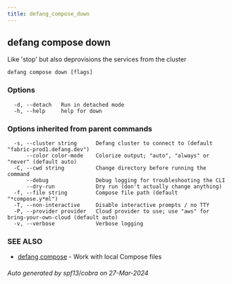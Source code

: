 ```yaml
---
title: defang_compose_down
---
```

## defang compose down

Like 'stop' but also deprovisions the services from the cluster

```
defang compose down [flags]
```

### Options

```
  -d, --detach   Run in detached mode
  -h, --help     help for down
```

### Options inherited from parent commands

```
  -s, --cluster string      Defang cluster to connect to (default "fabric-prod1.defang.dev")
      --color color-mode    Colorize output; "auto", "always" or "never" (default auto)
  -C, --cwd string          Change directory before running the command
      --debug               Debug logging for troubleshooting the CLI
      --dry-run             Dry run (don't actually change anything)
  -f, --file string         Compose file path (default "*compose.y*ml")
  -T, --non-interactive     Disable interactive prompts / no TTY
  -P, --provider provider   Cloud provider to use; use "aws" for bring-your-own-cloud (default auto)
  -v, --verbose             Verbose logging
```

### SEE ALSO

* [defang compose](defang_compose.md)	 - Work with local Compose files

###### Auto generated by spf13/cobra on 27-Mar-2024
